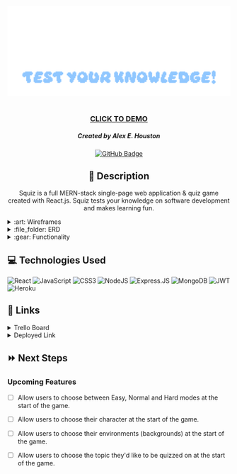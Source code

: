 <div id="header" align="center">
    <img src="public/img/squiz-logo.png" width="800">
</div>

<div id="description" align="center">

#

### [CLICK TO DEMO](https://squiz.herokuapp.com/)

##### Created by Alex E. Houston

[![GitHub Badge](https://img.shields.io/github/followers/alexehouston?label=Follow&style=social)](https://www.github.com/alexehouston/)

## :pencil: Description

Squiz is a full MERN-stack single-page web application & quiz game created with React.js. Squiz tests your knowledge on software development and makes learning fun.

</div>

<details>
    <summary>:art: Wireframes</summary>
        <p align="center"><img src="public/img/wireframes/home.png" width="800"></p>
        <p align="center"><img src="public/img/wireframes/leaderboard.png" width="800"></p>
        <p align="center"><img src="public/img/wireframes/gameplay.png" width="800"></p>
        <p align="center"><img src="public/img/wireframes/components.png" width="800"></p>

</details>

<details>
    <summary>:file_folder: ERD</summary>
        <p align="center"><img src="public/img/erd.png" width="800"></p>
</details>

<details>
    <summary>:gear: Functionality</summary>
        <h3 align="center">Home Page</h3>
        <p align="center"><img src="" width="800"></p>
        <h3 align="center">Leaderboard</h3>
        <p align="center"><img src="" width="800"></p>
        <h3 align="center">Gameplay</h3>
        <p align="center"><img src=""width="800"></p>
</details>

## :computer: Technologies Used

![React](https://img.shields.io/badge/react-%2320232a.svg?style=for-the-badge&logo=react&logoColor=%2361DAFB)
![JavaScript](https://img.shields.io/badge/JavaScript-F7DF1E?style=for-the-badge&logo=javascript&logoColor=black)
![CSS3](https://img.shields.io/badge/CSS3-1572B6?style=for-the-badge&logo=css3&logoColor=white)
![NodeJS](https://img.shields.io/badge/node.js-6DA55F?style=for-the-badge&logo=node.js&logoColor=white)
![Express.JS](https://img.shields.io/badge/Express.js-404D59?style=for-the-badge)
![MongoDB](https://img.shields.io/badge/MongoDB-4EA94B?style=for-the-badge&logo=mongodb&logoColor=white)
![JWT](https://img.shields.io/badge/JWT-black?style=for-the-badge&logo=JSON%20web%20tokens)
![Heroku](https://img.shields.io/badge/Heroku-430098?style=for-the-badge&logo=heroku&logoColor=white)

## :link: Links

<details>
  <summary>Trello Board</summary>
  <a href="https://trello.com/b/bAEDRVM1/squiz">Click here!</a>
</details>

<details>
  <summary>Deployed Link</summary>
  <a href="https://squiz.herokuapp.com/">Squiz</a>
</details>

## :fast_forward: Next Steps

### Upcoming Features

- [ ] Allow users to choose between Easy, Normal and Hard modes at the start of the game.

- [ ] Allow users to choose their character at the start of the game.

- [ ] Allow users to choose their environments (backgrounds) at the start of the game.

- [ ] Allow users to choose the topic they'd like to be quizzed on at the start of the game.